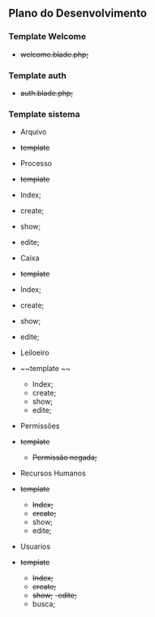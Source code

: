 ## Plano do Desenvolvimento

### Template Welcome
- ~~welcome.blade.php;~~

### Template auth
- ~~auth.blade.php;~~

### Template sistema

- Arquivo
 - ~~template~~
 - Processo
  - ~~template~~
  - Index;
  - create;
  - show;
  - edite;

 - Caixa
  - ~~template~~ 
  - Index;
  - create;
  - show;
  - edite;

- Leiloeiro
- ~~template ~~
  - Index;
  - create;
  - show;
  - edite;

- Permissões
- ~~template~~
  - ~~Permissão negada;~~

- Recursos Humanos
- ~~template~~
  - ~~Index;~~
  - ~~create;~~
  - show;
  - edite;

- Usuarios
- ~~template~~
  - ~~Index;~~
  - ~~create;~~
  - ~~show;~~
  -~~edite;~~
  - busca;
